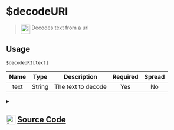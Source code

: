 # $decodeURI
> <img align="top" src="https://upload.wikimedia.org/wikipedia/commons/thumb/e/e4/Infobox_info_icon.svg/160px-Infobox_info_icon.svg.png?20150409153300" alt="image" width="25" height="auto"> Decodes text from a url
## Usage
```
$decodeURI[text]
```
| Name | Type | Description | Required | Spread
| :---: | :---: | :---: | :---: | :---: |
text | String | The text to decode | Yes | No
<details>
<summary>
    
## <img align="top" src="https://cdn4.iconfinder.com/data/icons/iconsimple-logotypes/512/github-512.png" alt="image" width="25" height="auto">  [Source Code](https://github.com/tryforge/ForgeScript-V2/blob/main/src/native/decodeURI.ts)
    
</summary>
    
```ts
import { ArgType, NativeFunction, Return } from "../structures"

export default new NativeFunction({
    name: "$decodeURI",
    description: "Decodes text from a url",
    brackets: true,
    unwrap: true,
    args: [
        {
            name: "text",
            description: "The text to decode",
            rest: false,
            required: true,
            type: ArgType.String
        }
    ],
    execute(ctx, [ text ]) {
        return Return.success(decodeURI(text))
    },
})
```
    
</details>